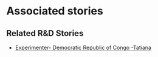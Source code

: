 # Associated stories

<!-- !!DO NOT REMOVE!! start autogenerated hyperlinks -->
## Related R&D Stories
- [Experimenter\- Democratic Republic of Congo \-Tatiana](/RnD-Archive/stories/?doc=Experimenters_COD)
<!-- !!DO NOT REMOVE!! end autogenerated hyperlinks -->